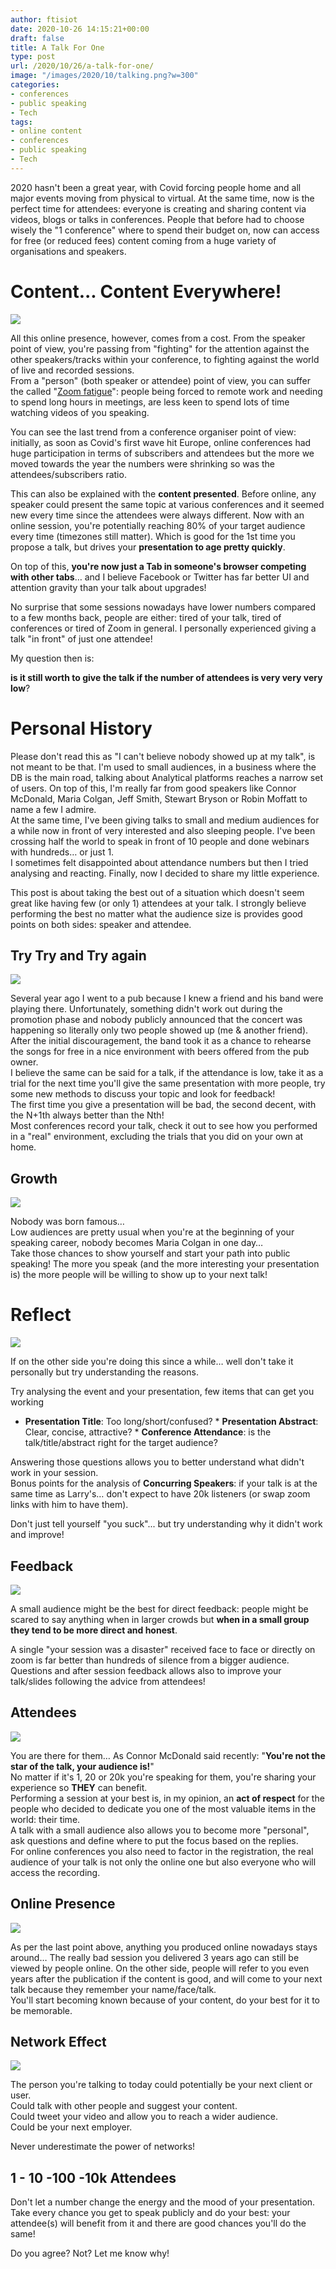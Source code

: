 ```yaml
---
author: ftisiot
date: 2020-10-26 14:15:21+00:00
draft: false
title: A Talk For One
type: post
url: /2020/10/26/a-talk-for-one/
image: "/images/2020/10/talking.png?w=300"
categories:
- conferences
- public speaking
- Tech
tags:
- online content
- conferences
- public speaking
- Tech
---
```





2020 hasn't been a great year, with Covid forcing people home and all major events moving from physical to virtual. At the same time, now is the perfect time for attendees: everyone is creating and sharing content via videos, blogs or talks in conferences. People that before had to choose wisely the "1 conference" where to spend their budget on, now can access for free (or reduced fees) content coming from a huge variety of organisations and speakers.







# Content... Content Everywhere!





![](/images/2020/10/4jvegt.jpg?w=300)






All this online presence, however, comes from a cost. From the speaker point of view, you're passing from "fighting" for the attention against the other speakers/tracks within your conference, to fighting against the world of live and recorded sessions.  
From a "person" (both speaker or attendee) point of view, you can suffer the called "[Zoom fatigue](https://www.nationalgeographic.com/science/2020/04/coronavirus-zoom-fatigue-is-taxing-the-brain-here-is-why-that-happens/)": people being forced to remote work and needing to spend long hours in meetings, are less keen to spend lots of time watching videos of you speaking.








You can see the last trend from a conference organiser point of view: initially, as soon as Covid's first wave hit Europe, online conferences had huge participation in terms of subscribers and attendees but the more we moved towards the year the numbers were shrinking so was the attendees/subscribers ratio.








This can also be explained with the **content presented**. Before online, any speaker could present the same topic at various conferences and it seemed new every time since the attendees were always different. Now with an online session, you're potentially reaching 80% of your target audience every time (timezones still matter). Which is good for the 1st time you propose a talk, but drives your **presentation to age pretty quickly**.








On top of this, **you're now just a Tab in someone's browser competing with other tabs**… and I believe Facebook or Twitter has far better UI and attention gravity than your talk about upgrades!







No surprise that some sessions nowadays have lower numbers compared to a few months back, people are either: tired of your talk, tired of conferences or tired of Zoom in general. I personally experienced giving a talk "in front" of just one attendee!







My question then is:







**is it still worth to give the talk if the number of attendees is very very very low**?







# Personal History







Please don't read this as "I can't believe nobody showed up at my talk", is not meant to be that. I'm used to small audiences, in a business where the DB is the main road, talking about Analytical platforms reaches a narrow set of users. On top of this, I'm really far from good speakers like Connor McDonald, Maria Colgan, Jeff Smith, Stewart Bryson or Robin Moffatt to name a few I admire.  
At the same time, I've been giving talks to small and medium audiences for a while now in front of very interested and also sleeping people. I've been crossing half the world to speak in front of 10 people and done webinars with hundreds… or just 1.  
I sometimes felt disappointed about attendance numbers but then I tried analysing and reacting. Finally, now I decided to share my little experience.








This post is about taking the best out of a situation which doesn't seem great like having few (or only 1) attendees at your talk. I strongly believe performing the best no matter what the audience size is provides good points on both sides: speaker and attendee.







## Try Try and Try again





![](/images/2020/10/talking.png?w=300)






Several year ago I went to a pub because I knew a friend and his band were playing there. Unfortunately, something didn't work out during the promotion phase and nobody publicly announced that the concert was happening so literally only two people showed up (me & another friend).  
After the initial discouragement, the band took it as a chance to rehearse the songs for free in a nice environment with beers offered from the pub owner.  
I believe the same can be said for a talk, if the attendance is low, take it as a trial for the next time you'll give the same presentation with more people, try some new methods to discuss your topic and look for feedback!  
The first time you give a presentation will be bad, the second decent, with the N+1th always better than the Nth!  
Most conferences record your talk, check it out to see how you performed in a "real" environment, excluding the trials that you did on your own at home.







## Growth





![](/images/2020/10/growth.png?w=300)






Nobody was born famous…  
Low audiences are pretty usual when you're at the beginning of your speaking career, nobody becomes Maria Colgan in one day…  
Take those chances to show yourself and start your path into public speaking! The more you speak (and the more interesting your presentation is) the more people will be willing to show up to your next talk!







# Reflect





![](/images/2020/10/checks.png?w=300)






If on the other side you're doing this since a while… well don't take it personally but try understanding the reasons.







Try analysing the event and your presentation, few items that can get you working





  * **Presentation Title**: Too long/short/confused?  * **Presentation Abstract**: Clear, concise, attractive?  * **Conference Attendance**: is the talk/title/abstract right for the target audience?





Answering those questions allows you to better understand what didn't work in your session.  
Bonus points for the analysis of **Concurring Speakers**: if your talk is at the same time as Larry's… don't expect to have 20k listeners (or swap zoom links with him to have them).







Don't just tell yourself "you suck"... but try understanding why it didn't work and improve!







## Feedback





![](/images/2020/10/feedback.png?w=693)






A small audience might be the best for direct feedback: people might be scared to say anything when in larger crowds but **when in a small group they tend to be more direct and honest**.







A single "your session was a disaster" received face to face or directly on zoom is far better than hundreds of silence from a bigger audience.  
Questions and after session feedback allows also to improve your talk/slides following the advice from attendees!







## Attendees





![](/images/2020/10/audience.png?w=300)






You are there for them… As Connor McDonald said recently: "**You're not the star of the talk, your audience is!**"  
No matter if it's 1, 20 or 20k you're speaking for them, you're sharing your experience so **THEY** can benefit.  
Performing a session at your best is, in my opinion, an **act of respect** for the people who decided to dedicate you one of the most valuable items in the world: their time.  
A talk with a small audience also allows you to become more "personal", ask questions and define where to put the focus based on the replies.  
For online conferences you also need to factor in the registration, the real audience of your talk is not only the online one but also everyone who will access the recording.







## Online Presence





![](/images/2020/10/google.png?w=300)






As per the last point above, anything you produced online nowadays stays around… The really bad session you delivered 3 years ago can still be viewed by people online. On the other side, people will refer to you even years after the publication if the content is good, and will come to your next talk because they remember your name/face/talk.  
You'll start becoming known because of your content, do your best for it to be memorable.







## Network Effect





![](/images/2020/10/network.png?w=300)






The person you're talking to today could potentially be your next client or user.  
Could talk with other people and suggest your content.  
Could tweet your video and allow you to reach a wider audience.  
Could be your next employer.







Never underestimate the power of networks!







## 1 - 10 -100 -10k Attendees







Don't let a number change the energy and the mood of your presentation.  
Take every chance you get to speak publicly and do your best: your attendee(s) will benefit from it and there are good chances you'll do the same!







Do you agree? Not? Let me know why!
